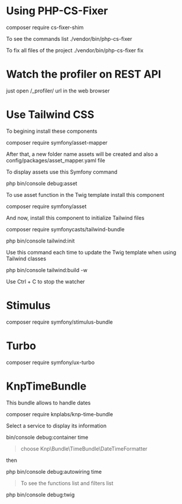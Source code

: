 # Using PHP-CS-Fixer

composer require cs-fixer-shim

To see the commands list
./vendor/bin/php-cs-fixer

To fix all files of the project
./vendor/bin/php-cs-fixer fix


# Watch the profiler on REST API
just open /_profiler/ url in the web browser


# Use Tailwind CSS

To begining install these components


composer require symfony/asset-mapper

After that, a new folder name assets will be created and also a config/packages/asset_mapper.yaml file

To display assets use this Symfony command

php bin/console debug:asset


To use asset function in the Twig template install this component

composer require symfony/asset


And now, install this component to initialize Tailwind files

composer require symfonycasts/tailwind-bundle

php bin/console tailwind:init


Use this command each time to update the Twig template when using Tailwind classes

php bin/console tailwind:build -w

Use Ctrl + C to stop the watcher


# Stimulus

composer require symfony/stimulus-bundle



# Turbo

composer require symfony/ux-turbo



# KnpTimeBundle

This bundle allows to handle dates

composer require knplabs/knp-time-bundle


Select a service to display its information

bin/console debug:container time

> choose Knp\Bundle\TimeBundle\DateTimeFormatter

then

php bin/console debug:autowiring time

> To see the functions list and filters list

php bin/console debug:twig

